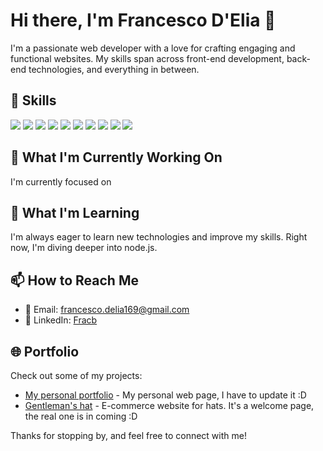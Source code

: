 # Hi there, I'm Francesco D'Elia 👋

I'm a passionate web developer with a love for crafting engaging and functional websites. My skills span across front-end development, back-end technologies, and everything in between.

## 💼 Skills

<p align="left">
  <img src="https://img.shields.io/badge/Laravel-FF2D20.svg?style=for-the-badge&logo=Laravel&logoColor=white" />
  <img src="https://img.shields.io/badge/PHP-777BB4.svg?style=for-the-badge&logo=PHP&logoColor=white" />
  <img src="https://img.shields.io/badge/PhpStorm-000000.svg?style=for-the-badge&logo=PhpStorm&logoColor=white" />
  <img src="https://img.shields.io/badge/HTML5-E34F26.svg?style=for-the-badge&logo=HTML5&logoColor=white" />
  <img src="https://img.shields.io/badge/CSS3-1572B6.svg?style=for-the-badge&logo=CSS3&logoColor=white" />
  <img src="https://img.shields.io/badge/Tailwind%20CSS-06B6D4.svg?style=for-the-badge&logo=Tailwind-CSS&logoColor=white" />
  <img src="https://img.shields.io/badge/Bootstrap-7952B3.svg?style=for-the-badge&logo=Bootstrap&logoColor=white" />
  <img src="https://img.shields.io/badge/Vue.js-4FC08D.svg?style=for-the-badge&logo=vuedotjs&logoColor=white" />
  <img src="https://img.shields.io/badge/MySQL-4479A1.svg?style=for-the-badge&logo=MySQL&logoColor=white" />
  <img src="https://img.shields.io/badge/SQLite-003B57.svg?style=for-the-badge&logo=SQLite&logoColor=white" />
</p>

## 🔭 What I'm Currently Working On

I'm currently focused on 

## 🌱 What I'm Learning

I'm always eager to learn new technologies and improve my skills. Right now, I'm diving deeper into node.js.

## 📫 How to Reach Me

- 📧 Email: francesco.delia169@gmail.com
- 💬 LinkedIn: [Fracb](https://www.linkedin.com/in/fracb)

## 🌐 Portfolio

Check out some of my projects:

- [My personal portfolio](https://portfolio.fracb.com/) - My personal web page, I have to update it :D
- [Gentleman's hat](https://gentlemanshat.it/) - E-commerce website for hats. It's a welcome page, the real one is in coming :D

Thanks for stopping by, and feel free to connect with me!
